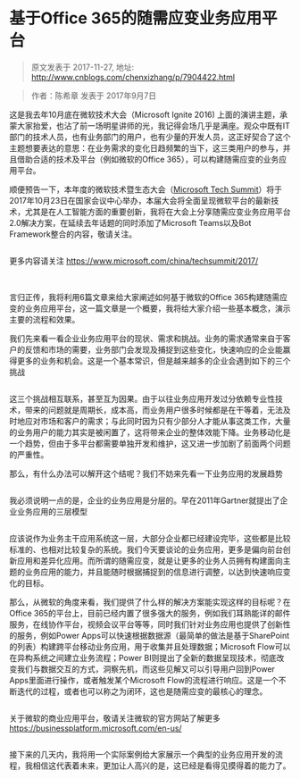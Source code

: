 # 基于Office 365的随需应变业务应用平台 
> 原文发表于 2017-11-27, 地址: http://www.cnblogs.com/chenxizhang/p/7904422.html 


<blockquote><p>作者：陈希章 发表于 2017年9月7日</p></blockquote><p>这是我去年10月底在微软技术大会（Microsoft Ignite 2016) 上面的演讲主题，承蒙大家抬爱，也沾了前一场明星讲师的光，我记得会场几乎是满座。观众中既有IT部门的技术人员，也有业务部门的用户，也有少量的开发人员，这正好契合了这个主题想要表达的意思：在业务需求的变化日趋频繁的当下，这三类用户的参与，并且借助合适的技术及平台（例如微软的Office 365），可以构建随需应变的业务应用平台。<p>顺便预告一下，本年度的微软技术暨生态大会（<a href="https://www.microsoft.com/china/techsummit/2017/">Microsoft Tech Summit</a>）将于2017年10月23日在国家会议中心举办，本届大会将全面呈现微软平台的最新技术，尤其是在人工智能方面的重要创新，我将在大会上分享随需应变业务应用平台2.0解决方案，在延续去年话题的同时添加了Microsoft Teams以及Bot Framework整合的内容，敬请关注。<p><a href="https://github.com/chenxizhang/office365dev/blob/master/docs/images/2017techsummit.PNG"><img alt="" src="https://github.com/chenxizhang/office365dev/raw/master/docs/images/2017techsummit.PNG"></a><p>更多内容请关注 <a href="https://www.microsoft.com/china/techsummit/2017/">https://www.microsoft.com/china/techsummit/2017/</a></p><p>&nbsp;<a href="https://github.com/chenxizhang/office365dev/blob/master/docs/images/2017techsummittopic.PNG"><img alt="" src="https://github.com/chenxizhang/office365dev/raw/master/docs/images/2017techsummittopic.PNG"></a></p><p>言归正传，我将利用6篇文章来给大家阐述如何基于微软的Office 365构建随需应变的业务应用平台，这一篇文章是一个概要，我将给大家介绍一些基本概念，演示主要的流程和效果。<p>我们先来看一看企业业务应用平台的现状、需求和挑战。业务的需求通常来自于客户的反馈和市场的需要，业务部门会发现及捕捉到这些变化，快速响应的企业能赢得更多的业务和机会。这是一个基本常识，但是越来越多的企业会遇到如下的三个挑战<p><a href="https://github.com/chenxizhang/office365dev/blob/master/docs/images/businessplatformchallenge.PNG"><img alt="" src="https://github.com/chenxizhang/office365dev/raw/master/docs/images/businessplatformchallenge.PNG"></a><p>这三个挑战相互联系，甚至互为因果。由于以往业务应用开发过分依赖专业性技术，带来的问题就是周期长，成本高，而业务用户很多时候都是在干等着，无法及时地应对市场和客户的需求；与此同时因为只有少部分人才能从事这类工作，大量的业务用户的能力其实是被闲置了，这将带来企业的整体效能下降。业务移动化是一个趋势，但由于多平台都需要单独开发和维护，这又进一步加剧了前面两个问题的严重性。<p>那么，有什么办法可以解开这个结呢？我们不妨来先看一下业务应用的发展趋势<p><a href="https://github.com/chenxizhang/office365dev/blob/master/docs/images/businessplatformtrend.PNG"><img alt="" src="https://github.com/chenxizhang/office365dev/raw/master/docs/images/businessplatformtrend.PNG"></a><p>我必须说明一点的是，企业的业务应用是分层的。早在2011年Gartner就提出了企业业务应用的三层模型<p><a href="https://github.com/chenxizhang/office365dev/blob/master/docs/images/WeChat_Image_20170908063810.jpg"><img alt="" src="https://github.com/chenxizhang/office365dev/raw/master/docs/images/WeChat_Image_20170908063810.jpg"></a><p>应该说作为业务主干应用系统这一层，大部分企业都已经建设完毕，这些都是比较标准的、也相对比较复杂的系统。我们今天要谈论的业务应用，更多是偏向前台创新应用和差异化应用。而所谓的随需应变，就是让更多的业务人员拥有构建面向主题的业务应用的能力，并且能随时根据捕捉到的信息进行调整，以达到快速响应变化的目标。<p>那么，从微软的角度来看，我们提供了什么样的解决方案能实现这样的目标呢？在Office 365的平台上，目前已经内置了很多强大的服务，例如我们耳熟能详的邮件服务，在线协作平台，视频会议平台等等，同时我们针对业务应用也提供了创新性的服务，例如Power Apps可以快速根据数据源（最简单的做法是基于SharePoint的列表）构建跨平台移动业务应用，用于收集并且处理数据；Microsoft Flow可以在异构系统之间建立业务流程；Power BI则提出了全新的数据呈现技术，彻底改变我们与数据交互的方式，洞察先机，而这些见解又可以引导用户回到Power Apps里面进行操作，或者触发某个Microsoft Flow的流程进行响应。这是一个不断迭代的过程，或者也可以称之为闭环，这也是随需应变的最核心的理念。<p><a href="https://github.com/chenxizhang/office365dev/blob/master/docs/images/businessplatformview.PNG"><img alt="" src="https://github.com/chenxizhang/office365dev/raw/master/docs/images/businessplatformview.PNG"></a><p>关于微软的商业应用平台，敬请关注微软的官方网站了解更多 <a href="https://businessplatform.microsoft.com/en-us/">https://businessplatform.microsoft.com/en-us/</a><p><a href="https://github.com/chenxizhang/office365dev/blob/master/docs/images/businessplatform.PNG"><img alt="" src="https://github.com/chenxizhang/office365dev/raw/master/docs/images/businessplatform.PNG"></a><p>接下来的几天内，我将用一个实际案例给大家展示一个典型的业务应用开发的流程，我相信这代表着未来，更加让人高兴的是，这已经是看得见摸得着的能力了。